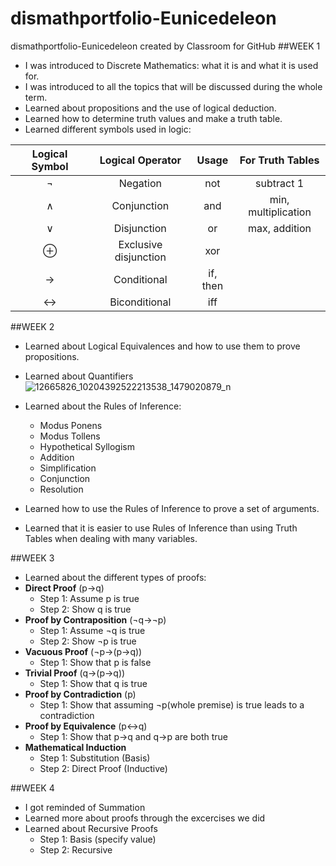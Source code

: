 # dismathportfolio-Eunicedeleon
dismathportfolio-Eunicedeleon created by Classroom for GitHub
##WEEK 1

- I was introduced to Discrete Mathematics: what it is and what it is used for.
- I was introduced to all the topics that will be discussed during the whole term.
- Learned about propositions and the use of logical deduction.
- Learned how to determine truth values and make a truth table.
- Learned different symbols used in logic:

| Logical Symbol  |  Logical Operator | Usage | For Truth Tables |
| :-----: |:-------:|:-----:|:-----:|
| ¬ |Negation | not | subtract 1|
| ∧ | Conjunction | and | min, multiplication |
| ∨ | Disjunction | or | max, addition |
| ⊕ | Exclusive disjunction | xor | 
| → | Conditional | if, then |
| ↔ | Biconditional | iff |


##WEEK 2

- Learned about Logical Equivalences and how to use them to prove propositions.

- Learned about Quantifiers
![12665826_10204392522213538_1479020879_n](https://cloud.githubusercontent.com/assets/16644615/12865813/84f9c812-ccf2-11e5-97e6-2b09a6ec637a.jpg)
- Learned about the Rules of Inference:
  - Modus Ponens
  - Modus Tollens
  - Hypothetical Syllogism
  - Addition
  - Simplification
  - Conjunction
  - Resolution
- Learned how to use the Rules of Inference to prove a set of arguments.
- Learned that it is easier to use Rules of Inference than using Truth Tables when dealing with many variables.

##WEEK 3

- Learned about the different types of proofs:
 - **Direct Proof** (p→q) 
   - Step 1: Assume p is true
    - Step 2: Show q is true
 - **Proof by Contraposition** (¬q→¬p)
   - Step 1: Assume ¬q is true
    - Step 2: Show ¬p is true
 - **Vacuous Proof** (¬p→(p→q)) 
   - Step 1: Show that p is false
 - **Trivial Proof** (q→(p→q))
   - Step 1: Show that q is true
 - **Proof by Contradiction** (p) 
   - Step 1: Show that assuming ¬p(whole premise) is true leads to a contradiction 
 - **Proof by Equivalence** (p↔q)
   - Step 1: Show that p→q and q→p are both true
 - **Mathematical Induction**
   - Step 1: Substitution (Basis) 
    - Step 2: Direct Proof (Inductive) 

##WEEK 4

- I got reminded of Summation
- Learned more about proofs through the excercises we did
- Learned about Recursive Proofs
  - Step 1: Basis (specify value) 
  - Step 2: Recursive

